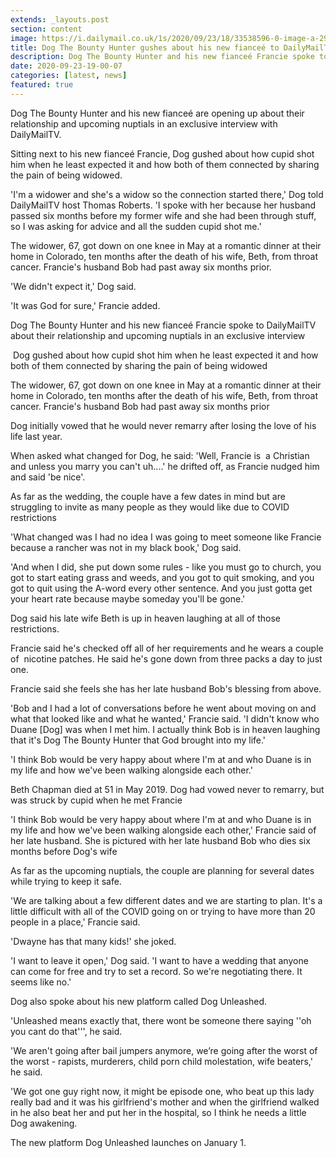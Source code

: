 ```yaml
---
extends: _layouts.post
section: content
image: https://i.dailymail.co.uk/1s/2020/09/23/18/33538596-0-image-a-29_1600883195785.jpg 
title: Dog The Bounty Hunter gushes about his new fianceé to DailyMailTV just a year after wife Beth died 
description: Dog The Bounty Hunter and his new fianceé Francie spoke to DailyMailTV about their relationship and upcoming nuptials in an exclusive interview. 
date: 2020-09-23-19-00-07 
categories: [latest, news] 
featured: true 
--- 
```

Dog The Bounty Hunter and his new fianceé are opening up about their relationship and upcoming nuptials in an exclusive interview with DailyMailTV. 

Sitting next to his new fianceé Francie, Dog gushed about how cupid shot him when he least expected it and how both of them connected by sharing the pain of being widowed. 

'I'm a widower and she's a widow so the connection started there,' Dog told DailyMailTV host Thomas Roberts. 'I spoke with her because her husband passed six months before my former wife and she had been through stuff,  so I was asking for advice and all the sudden cupid shot me.'

The widower, 67, got down on one knee in May at a romantic dinner at their home in Colorado, ten months after the death of his wife, Beth, from throat cancer. Francie's husband Bob had past away six months prior.  

'We didn't expect it,' Dog said. 

'It was God for sure,' Francie added. 

Dog The Bounty Hunter and his new fianceé Francie spoke to DailyMailTV about their relationship and upcoming nuptials in an exclusive interview

 Dog gushed about how cupid shot him when he least expected it and how both of them connected by sharing the pain of being widowed

The widower, 67, got down on one knee in May at a romantic dinner at their home in Colorado, ten months after the death of his wife, Beth, from throat cancer. Francie's husband Bob had past away six months prior 

Dog initially vowed that he would never remarry after losing the love of his life last year. 

When asked what changed for Dog, he said: 'Well, Francie is  a Christian and unless you marry you can't uh....' he drifted off, as Francie nudged him and said 'be nice'. 

As far as the wedding, the couple have a few dates in mind but are struggling to invite as many people as they would like due to COVID restrictions 

'What changed was I had no idea I was going to meet someone like Francie because a rancher was not in my black book,' Dog said. 

'And when I did, she put down some rules - like you must go to church, you got to start eating grass and weeds, and you got to quit smoking, and you got to quit using the A-word every other sentence. And you just gotta get your heart rate because maybe someday you'll be gone.'   

Dog said his late wife Beth is up in heaven laughing at all of those restrictions. 

Francie said he's checked off all of her requirements and he wears a couple of  nicotine patches. He said he's gone down from three packs a day to just one. 

Francie said she feels she has her late husband Bob's blessing from above.

'Bob and I had a lot of conversations before he went about moving on and what that looked like and what he wanted,' Francie said. 'I didn't know who Duane [Dog] was when I met him. I actually think Bob is in heaven laughing that it's Dog The Bounty Hunter that God brought into my life.'

'I think Bob would be very happy about where I'm at and who Duane is in my life and how we've been walking alongside each other.' 

Beth Chapman died at 51 in May 2019. Dog had vowed never to remarry, but was struck by cupid when he met Francie 

'I think Bob would be very happy about where I'm at and who Duane is in my life and how we've been walking alongside each other,' Francie said of her late husband. She is pictured with her late husband Bob who dies six months before Dog's wife 

As far as the upcoming nuptials, the couple are planning for several dates while trying to keep it safe. 

'We are talking about a few different dates and we are starting to plan. It's a little difficult with all of the COVID going on or trying to have more than 20 people in a place,' Francie said. 

'Dwayne has that many kids!' she joked.  

'I want to leave it open,' Dog said. 'I want to have a wedding that anyone can come for free and try to set a record. So we're negotiating there. It seems like no.'

Dog also spoke about his new platform called Dog Unleashed.   

'Unleashed means exactly that, there wont be someone there saying ''oh you cant do that''', he said. 

'We aren't going after bail jumpers anymore, we’re going after the worst of the worst - rapists, murderers, child porn child molestation, wife beaters,' he said. 

'We got one guy right now, it might be episode one, who beat up this lady really bad and it was his girlfriend's mother and when the girlfriend walked in he also beat her and put her in the hospital, so I think he needs a little Dog awakening.

The new platform Dog Unleashed launches on January 1.    

